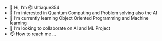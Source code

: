 - 👋 Hi, I’m @Ishtiaque354
- 👀 I’m interested in Quantum Computing and Problem solving also the AI
- 🌱 I’m currently learning Object Oriented Programming and Machine learning
- 💞️ I’m looking to collaborate on AI and ML Project
- 📫 How to reach me [...](https://www.linkedin.com/in/ishtiaque-ahmed-8ab799214/)

<!---
Ishtiaque354/Ishtiaque354 is a ✨ special ✨ repository because its `README.md` (this file) appears on your GitHub profile.
You can click the Preview link to take a look at your changes.
--->
